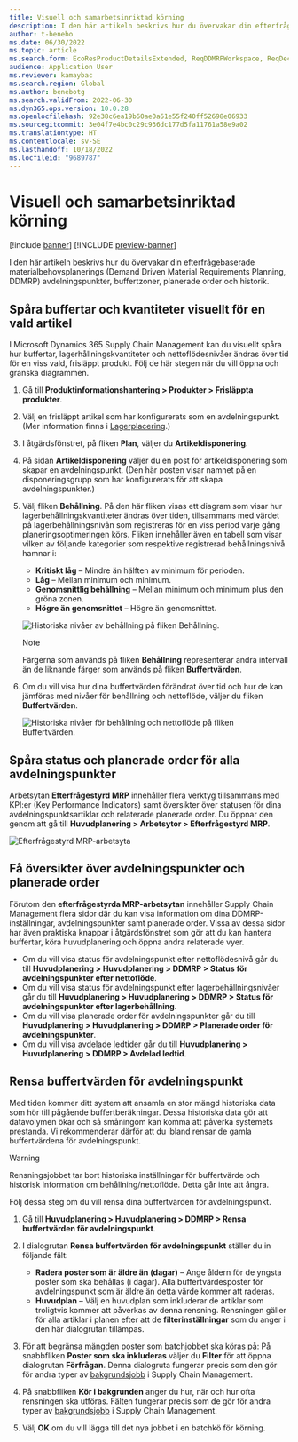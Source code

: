 ```yaml
---
title: Visuell och samarbetsinriktad körning
description: I den här artikeln beskrivs hur du övervakar din efterfrågebaserade materialbehovsplanerings (Demand Driven Material Requirements Planning, DDMRP) avdelningspunkter, buffertzoner, planerade order och historik.
author: t-benebo
ms.date: 06/30/2022
ms.topic: article
ms.search.form: EcoResProductDetailsExtended, ReqDDMRPWorkspace, ReqDecouplingPointsStatusByNetFlow, ReqDecouplingPointStatusByOnHand, ReqPlannedOrderForm, ReqItemDecoupledLeadTime
audience: Application User
ms.reviewer: kamaybac
ms.search.region: Global
ms.author: benebotg
ms.search.validFrom: 2022-06-30
ms.dyn365.ops.version: 10.0.28
ms.openlocfilehash: 92e38c6ea19b60ae0a61e55f240ff52698e06933
ms.sourcegitcommit: 3e04f7e4bc0c29c936dc177d5fa11761a58e9a02
ms.translationtype: HT
ms.contentlocale: sv-SE
ms.lasthandoff: 10/18/2022
ms.locfileid: "9689787"
---
```

# <a name="visual-and-collaborative-execution"></a>Visuell och samarbetsinriktad körning

[!include [banner](../../includes/banner.md)]
[!INCLUDE [preview-banner](../../includes/preview-banner.md)]
<!-- KFM: Preview until further notice -->

I den här artikeln beskrivs hur du övervakar din efterfrågebaserade materialbehovsplanerings (Demand Driven Material Requirements Planning, DDMRP) avdelningspunkter, buffertzoner, planerade order och historik.

## <a name="visually-track-buffers-and-quantities-for-a-selected-item"></a>Spåra buffertar och kvantiteter visuellt för en vald artikel

I Microsoft Dynamics 365 Supply Chain Management kan du visuellt spåra hur buffertar, lagerhållningskvantiteter och nettoflödesnivåer ändras över tid för en viss vald, frisläppt produkt. Följ de här stegen när du vill öppna och granska diagrammen.

1. Gå till **Produktinformationshantering \> Produkter \> Frisläppta produkter**.
1. Välj en frisläppt artikel som har konfigurerats som en avdelningspunkt. (Mer information finns i [Lagerplacering](ddmrp-inventory-positioning.md).)
1. I åtgärdsfönstret, på fliken **Plan**, väljer du **Artikeldisponering**.
1. På sidan **Artikeldisponering** väljer du en post för artikeldisponering som skapar en avdelningspunkt. (Den här posten visar namnet på en disponeringsgrupp som har konfigurerats för att skapa avdelningspunkter.)
1. Välj fliken **Behållning**. På den här fliken visas ett diagram som visar hur lagerbehållningskvantiteter ändras över tiden, tillsammans med värdet på lagerbehållningsnivån som registreras för en viss period varje gång planeringsoptimeringen körs. Fliken innehåller även en tabell som visar vilken av följande kategorier som respektive registrerad behållningsnivå hamnar i:

    - **Kritiskt låg** – Mindre än hälften av minimum för perioden.
    - **Låg** – Mellan minimum och minimum.
    - **Genomsnittlig behållning** – Mellan minimum och minimum plus den gröna zonen.
    - **Högre än genomsnittet** – Högre än genomsnittet.

    ![Historiska nivåer av behållning på fliken Behållning.](media/ddmrp-on-hand-graph.png "Historiska behållningsnivåer på fliken Behållning")

    > [!NOTE]
    > Färgerna som används på fliken **Behållning** representerar andra intervall än de liknande färger som används på fliken **Buffertvärden**.

1. Om du vill visa hur dina buffertvärden förändrat över tid och hur de kan jämföras med nivåer för behållning och nettoflöde, väljer du fliken **Buffertvärden**.

    ![Historiska nivåer för behållning och nettoflöde på fliken Buffertvärden.](media/ddmrp-buffer-values-graph.png "Historiska nivåer för behållning och nettoflöde på fliken Buffertvärden")

## <a name="track-the-status-and-planned-orders-for-all-decoupling-points"></a>Spåra status och planerade order för alla avdelningspunkter

Arbetsytan **Efterfrågestyrd MRP** innehåller flera verktyg tillsammans med KPI:er (Key Performance Indicators) samt översikter över statusen för dina avdelningspunktsartiklar och relaterade planerade order. Du öppnar den genom att gå till **Huvudplanering \> Arbetsytor \> Efterfrågestyrd MRP**.

![Efterfrågestyrd MRP-arbetsyta](media/ddmrp-workspace.png "Efterfrågestyrd MRP-arbetsyta")

## <a name="get-overviews-of-decoupling-points-and-planned-orders"></a>Få översikter över avdelningspunkter och planerade order

Förutom den **efterfrågestyrda MRP-arbetsytan** innehåller Supply Chain Management flera sidor där du kan visa information om dina DDMRP-inställningar, avdelningspunkter samt planerade order. Vissa av dessa sidor har även praktiska knappar i åtgärdsfönstret som gör att du kan hantera buffertar, köra huvudplanering och öppna andra relaterade vyer.

- Om du vill visa status för avdelningspunkt efter nettoflödesnivå går du till **Huvudplanering \> Huvudplanering \> DDMRP \> Status för avdelningspunkter efter nettoflöde**.
- Om du vill visa status för avdelningspunkt efter lagerbehållningsnivåer går du till **Huvudplanering \> Huvudplanering \> DDMRP \> Status för avdelningspunkter efter lagerbehållning**.
- Om du vill visa planerade order för avdelningspunkter går du till **Huvudplanering \> Huvudplanering \> DDMRP \> Planerade order för avdelningspunkter**.
- Om du vill visa avdelade ledtider går du till **Huvudplanering \> Huvudplanering \> DDMRP \> Avdelad ledtid**.

## <a name="clean-up-decoupling-point-buffer-values"></a>Rensa buffertvärden för avdelningspunkt

Med tiden kommer ditt system att ansamla en stor mängd historiska data som hör till pågående buffertberäkningar. Dessa historiska data gör att datavolymen ökar och så småningom kan komma att påverka systemets prestanda. Vi rekommenderar därför att du ibland rensar de gamla buffertvärdena för avdelningspunkt.

> [!WARNING]
> Rensningsjobbet tar bort historiska inställningar för buffertvärde och historisk information om behållning/nettoflöde. Detta går inte att ångra.

Följ dessa steg om du vill rensa dina buffertvärden för avdelningspunkt.

1. Gå till **Huvudplanering \> Huvudplanering \> DDMRP \> Rensa buffertvärden för avdelningspunkt**.
1. I dialogrutan **Rensa buffertvärden för avdelningspunkt** ställer du in följande fält:

    - **Radera poster som är äldre än (dagar)** – Ange åldern för de yngsta poster som ska behållas (i dagar). Alla buffertvärdesposter för avdelningspunkt som är äldre än detta värde kommer att raderas.
    - **Huvudplan** – Välj en huvudplan som inkluderar de artiklar som troligtvis kommer att påverkas av denna rensning. Rensningen gäller för alla artiklar i planen efter att de **filterinställningar** som du anger i den här dialogrutan tillämpas.

1. För att begränsa mängden poster som batchjobbet ska köras på: På snabbfliken **Poster som ska inkluderas** väljer du **Filter** för att öppna dialogrutan **Förfrågan**. Denna dialogruta fungerar precis som den gör för andra typer av [bakgrundsjobb](../../../fin-ops-core/dev-itpro/sysadmin/batch-processing-overview.md) i Supply Chain Management.
1. På snabbfliken **Kör i bakgrunden** anger du hur, när och hur ofta rensningen ska utföras. Fälten fungerar precis som de gör för andra typer av [bakgrundsjobb](../../../fin-ops-core/dev-itpro/sysadmin/batch-processing-overview.md) i Supply Chain Management.
1. Välj **OK** om du vill lägga till det nya jobbet i en batchkö för körning.
